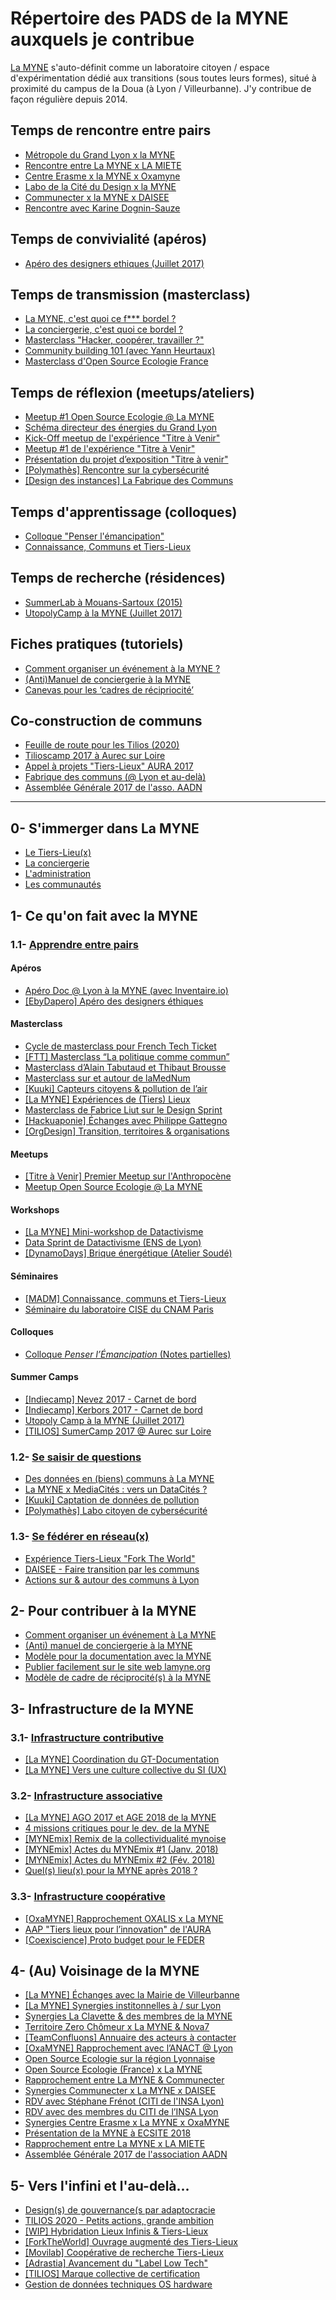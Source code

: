 # Répertoire des PADS de la MYNE auxquels je contribue

[La MYNE]( http://lamyne.org) s'auto-définit comme un laboratoire citoyen / espace d'expérimentation dédié aux transitions (sous toutes leurs formes), situé à proximité du campus de la Doua (à Lyon / Villeurbanne). J'y contribue de façon régulière depuis 2014. 

## Temps de rencontre entre pairs
* [Métropole du Grand Lyon x la MYNE](https://pad.lamyne.org/s/SkQXjMEq-)
* [Rencontre entre La MYNE x LA MIETE](https://pad.lamyne.org/s/BJ5ZQn78Z)
* [Centre Erasme x la MYNE x Oxamyne](https://pad.lamyne.org/s/SJngwjQSb)
* [Labo de la Cité du Design x la MYNE](https://annuel2.framapad.org/p/myne-cite-design)
* [Communecter x la MYNE x DAISEE](https://pad.lamyne.org/s/SJmHZJYN-)
* [Rencontre avec Karine Dognin-Sauze](https://github.com/nicolasloubet/Compte-rendus/blob/master/Articles/Maker-Lyon-MYNE.md)

## Temps de convivialité (apéros)
* [Apéro des designers ethiques (Juillet 2017)](https://pad.lamyne.org/s/Bk2-qDcBW)

## Temps de transmission (masterclass)
* [La MYNE, c'est quoi ce f*** bordel ?](https://pad.lamyne.org/s/By6Rq42GW)
* [La conciergerie, c'est quoi ce bordel ?](https://pad.lamyne.org/s/r1LL3wSmZ)
* [Masterclass "Hacker, coopérer, travailler ?"](https://github.com/nicolasloubet/Compte-rendus/blob/master/Articles/lamyne_masterclass_lallemant_bureau.md)
* [Community building 101 (avec Yann Heurtaux)](https://pad.lamyne.org/s/BJk4-Lti-)
* [Masterclass d'Open Source Ecologie France](https://pad.lamyne.org/s/ryip0QX-b)

## Temps de réflexion (meetups/ateliers)
* [Meetup #1 Open Source Ecologie @ La MYNE](https://pad.lamyne.org/s/ByxpPBjp-)
* [Schéma directeur des énergies du Grand Lyon](https://pad.lamyne.org/s/BJApqzsWZ)
* [Kick-Off meetup de l'expérience "Titre à Venir"](https://hackmd.io/s/ryQmhtlxb)
* [Meetup #1 de l'expérience "Titre à Venir"](https://pad.lamyne.org/s/ryHA5RLqb)
* [Présentation du projet d’exposition "Titre à venir"](https://hackmd.io/s/SJJCcK81W)
* [[Polymathès] Rencontre sur la cybersécurité](https://pad.lamyne.org/s/ry3nOo9ib)
* [[Design des instances] La Fabrique des Communs](https://pad.lamyne.org/s/S1m_Yimab)

## Temps d'apprentissage (colloques)
* [Colloque "Penser l'émancipation"](https://pad.lamyne.org/s/ByJHkdqcb)
* [Connaissance, Communs et Tiers-Lieux](https://pad.lamyne.org/s/BJZyafQ0Z)

## Temps de recherche (résidences)
* [SummerLab à Mouans-Sartoux (2015)](https://pad.lamyne.org/s/Bkq0ebASW)
* [UtopolyCamp à la MYNE (Juillet 2017)](https://pad.lamyne.org/s/BkvcrmwUW)

## Fiches pratiques (tutoriels)
* [Comment organiser un événement à la MYNE ?](https://pad.lamyne.org/s/SJM_4iMEW)
* [(Anti)Manuel de conciergerie à la MYNE](https://pad.lamyne.org/s/H1ptRY7-W)
* [Canevas pour les ‘cadres de récipriocité’](https://pad.lamyne.org/s/HyzvDOafZ)

## Co-construction de communs
* [Feuille de route pour les Tilios (2020)](https://pad.lamyne.org/s/SJElRDI7b)
* [Tilioscamp 2017 à Aurec sur Loire](https://pad.lamyne.org/s/r1Hgi9VI-)
* [Appel à projets "Tiers-Lieux" AURA 2017](https://pad.lamyne.org/s/HkspVDy3W)
* [Fabrique des communs (@ Lyon et au-delà)](https://pad.lamyne.org/s/HyHZVeuNW)
* [Assemblée Générale 2017 de l'asso. AADN](https://hackmd.io/s/H14NbVL1-)

---

## 0- S'immerger dans La MYNE
* [Le Tiers-Lieu(x)](https://pad.lamyne.org/CYZgHMCMAMBGCcBaEIBmA2RAWAxrYiY6OmW8sAprKtLRavEA)
* [La conciergerie](https://pad.lamyne.org/MwDgDArMAmIIYFoCmAzYBjBAWA7AIzwQE4cQIEQsI49o8kBGFANiSA==)
* [L'administration](https://pad.lamyne.org/MwRg7AnAHAbALAIwLQGMAmAGZdgCYCmSUEAhjEiAKxQq4QoRwxq5A===)
* [Les communautés](https://pad.lamyne.org/IwJgRgLAbADApjAtCKBOAhoiATOxGoAc6qi22EAxgMwCsA7CKthkA===)
 
## 1- Ce qu'on fait avec la MYNE

### 1.1- <u>Apprendre entre pairs</u>

#### Apéros
* [Apéro Doc @ Lyon à la MYNE (avec Inventaire.io)](https://pad.lamyne.org/docalyon-lamyne)
* [[EbyDapero] Apéro des designers éthiques](https://pad.lamyne.org/GYJgrAxgLADCUFoDMSAcAjBVUHYcIEMA2YAUywE4DcjUICdSCg==)

#### Masterclass
* [Cycle de masterclass pour French Tech Ticket](https://pad.lamyne.org/IYMwpgxsAMAsYFoBGBmAJihsUCYCcyA7HhMigKxrljTHkCMaQA==?view)
* [[FTT] Masterclass “La politique comme commun”](https://pad.lamyne.org/s/rkUuQYhaZ)
* [Masterclass d’Alain Tabutaud et Thibaut Brousse](https://pad.lamyne.org/IzCsGMDMA4CYCMC0BDAJpSiAs8CmB2RATmnUXmXgAZhxcQBmZUIA)
* [Masterclass sur et autour de laMedNum](https://pad.lamyne.org/MwdgLATAplCMsFoAMTgA4FgCYmAghiCAGYJRhoT7ZIDGsxwQA===)
* [[Kuuki] Capteurs citoyens & pollution de l’air](https://pad.lamyne.org/s/BkVyZ4RNf)
* [[La MYNE] Expériences de (Tiers) Lieux](https://pad.lamyne.org/LieuxRetoursExperiences)
* [Masterclass de Fabrice Liut sur le Design Sprint](https://pad.lamyne.org/MYFg7AZgzGCMIFoAmYCmBDBIOoQTigA4oEBWVMQ4AJlAAZKIg===)
* [[Hackuaponie] Échanges avec Philippe Gattegno](https://pad.lamyne.org/CYVgHADAZmxgtFApgYwJzwCxQOw)
* [[OrgDesign] Transition, territoires & organisations](https://pad.lamyne.org/masterclass-happens-hoali)

#### Meetups
* [[Titre à Venir] Premier Meetup sur l'Anthropocène](https://pad.lamyne.org/AwYwnAhgLAZgJgVgLQygZgGxKggjHJAIzlSRAghDWAHYa5c0wg==)
* [Meetup Open Source Ecologie @ La MYNE](https://pad.lamyne.org/EwEwLMDMCMCGAMBaSBTSSwoJy0QDjE0TEgCMBWEAM1NPmlJSA===)

#### Workshops
* [[La MYNE] Mini-workshop de Datactivisme](https://pad.lamyne.org/MYdgDOIJxQtCATArARlgFgGZIBywIbr4CmsATAgEaZkDMSomCCQA?view)
* [Data Sprint  de Datactivisme (ENS de Lyon)](https://pad.lamyne.org/EYVgjA7AxmCcAcBaATANgIbEQFmAUy2ADN9E90iQRht14p0BmIA=?view)
* [[DynamoDays] Brique énergétique (Atelier Soudé)](https://pad.lamyne.org/boite_a_energie_velo)

#### Séminaires
* [[MADM] Connaissance, communs et Tiers-Lieux](https://pad.lamyne.org/BwTg7MAMCsYIwFoBsSCmATBAWATAM1QQCM4ssFIx04joBjMHe4IA)
* [Séminaire du laboratoire CISE du CNAM Paris](https://pad.lamyne.org/EYMwxmAsDsAcCcBaKBWSjIEMCmBmR8KKsiADAEzGkAmKAbMPKdkA)

#### Colloques
* [Colloque _Penser l’Émancipation_ (Notes partielles)](https://pad.lamyne.org/JwZgJgTBCGBmBGBaADMgLGRaCsJiOFgHZsVJ40A2IteaAUwGMg==) 

#### Summer Camps
* [[Indiecamp] Nevez 2017 - Carnet de bord](https://pad.lamyne.org/indiecamp-nevez-2017)
* [[Indiecamp] Kerbors 2017 - Carnet de bord](https://pad.lamyne.org/indiecamp-kerbors-2017)
* [Utopoly Camp à la MYNE (Juillet 2017)](https://pad.lamyne.org/GzDMA4BMCZwIwLTlABlAgLHApgMwXMCsAthNtgMbEaXC5A==)
* [[TILIOS] SumerCamp 2017 @ Aurec sur Loire](https://pad.lamyne.org/CbBmDYEYGZIVgLQA5rgIYICwCNuQdgMboKECmeATIdAAwDs4ZhQA)
 
### 1.2- <u>Se saisir de questions</u>
* [Des données en (biens) communs à La MYNE](https://pad.lamyne.org/donnees-en-communs)
* [La MYNE x MediaCités : vers un DataCités ?](https://pad.lamyne.org/CwDgRgDMDGCG0FoBmYCcEHAgNkagTCAOwLRICmArLPvtGMGPkA==)
* [[Kuuki] Captation de données de pollution](https://frama.link/lamyne-kuuki) 
* [[Polymathès] Labo citoyen de cybersécurité](https://pad.lamyne.org/GYBgbMCGCmIEwFpLAKwGMEBYDs0CcCeAzAEbAIliYnYwCMJRAHCEA===)

### 1.3- <u>Se fédérer en réseau(x)</u>
* [Expérience Tiers-Lieux "Fork The World"](https://world-trust-foundation.gitbooks.io/fork-the-world/content/)
* [DAISEE - Faire transition par les communs](https://pad.lamyne.org/daisee-knowledge)
* [Actions sur & autour des communs à Lyon](https://pad.lamyne.org/communs-lyon-annuaire)
 
## 2- Pour contribuer à la MYNE
* [Comment organiser un événement à La MYNE](https://pad.lamyne.org/CwJgDMBsCGZgtAdkgMwBz2AUwMYCN4BOEQxeAZgFYtpoVQtFEATIA===)
* [(Anti) manuel de conciergerie à la MYNE](https://pad.lamyne.org/CYUwrAnBBMwMwFp4GNgICwDZoHYEEMAGOfJOHZTAM3TDE2WiA===)
* [Modèle pour la documentation avec la MYNE](https://pad.lamyne.org/template)
* [Publier facilement sur le site web lamyne.org](https://pad.lamyne.org/AwRgZgnArA7MUFoYGYCGA2BAWZBTXCAHMFlggCa6rADGEuyW6INQA===)
* [Modèle de cadre de réciprocité(s) à la MYNE](https://pad.lamyne.org/templatecadredereciprocite) 

## 3- Infrastructure de la MYNE

### 3.1- <u>Infrastructure contributive</u>
* [[La MYNE] Coordination du GT-Documentation](https://pad.lamyne.org/KYdgxgRgDAHAjANgLRQCwE4CsTWpOpdOEZGfAZhCnL3LnSA=)
* [[La MYNE] Vers une culture collective du SI (UX)](https://pad.lamyne.org/KYBgJsDGwEwwtATjIgRvALIgjNpBWAZgDYliB2YKmVVbZIA=)

### 3.2- <u>Infrastructure associative</u>
* [[La MYNE] AGO 2017 et AGE 2018 de la MYNE](https://pad.lamyne.org/s/HywNiL5Xf)
* [4 missions critiques pour le dev. de la MYNE](https://pad.lamyne.org/GwVhGYA5gIwBgLQDMBMNgICwEZYIJyQCGKCAxpCAOwwpkqSYhxA=)
* [[MYNEmix] Remix de la collectividualité mynoise](https://pad.lamyne.org/EYTgxgrAJmDMCmBaMAzAjAJkQFhMNiwAhhsIkRBCEfLBABxgDs8QA===)
* [[MYNEmix] Actes du MYNEmix #1 (Janv. 2018)](https://pad.lamyne.org/GYQwbALA7CCmsFoAcZQIgVgMbAQTggGYBGBYgBkLz1mCkLACYog=)
* [[MYNEmix] Actes du MYNEmix #2 (Fév. 2018)](https://pad.lamyne.org/MwEwDALGCcwQtNAZgIwEzwikA2eBDFfPJAVgHZYQAOYYagRjCA==)
* [Quel(s) lieu(x) pour la MYNE après 2018 ?](https://pad.lamyne.org/AwEw7ApgjATAhhAtAVlUgLPAxogRgTiikXxHznlzlywhCA==?view)

### 3.3- <u>Infrastructure coopérative</u>
* [[OxaMYNE] Rapprochement OXALIS x La MYNE](https://pad.lamyne.org/GYZgJgbA7ALAhiAtAVgEwA5WPsij1xgCciwAxmOmQEZECM9wMQA=)
* [AAP "Tiers lieux pour l’innovation" de l'AURA](https://pad.lamyne.org/IYdgjAJgDCBGCsBaApgFmRRqAcBmAZorNtgMaIBssFwu2FuAnCKY0A==)
* [[Coexiscience] Proto budget pour le FEDER](https://pad.lamyne.org/feder-coexiscience)

## 4- (Au) Voisinage de la MYNE
* [[La MYNE] Échanges avec la Mairie de Villeurbanne](https://pad.lamyne.org/LaMYNE_MairieVilleurbanne)
* [[La MYNE] Synergies institonnelles à / sur Lyon](https://pad.lamyne.org/BwRgnAhgRgxg7AEwLQIKwgCxIwNlcJYUMJAZgDMBTUjMGYDVcqIA?view#pré-fabrique)
* [Synergies La Clavette & des membres de la MYNE](https://pad.lamyne.org/CwdgDAbAjAHDBGBaMBWAxjRwICYKIE40BmTFAqCAE3gFN4Mo0g==)
* [Territoire Zero Chômeur x La MYNE & Nova7](https://pad.lamyne.org/territoire_zerochomeurs_nova7)
* [[TeamConfluons] Annuaire des acteurs à contacter](https://pad.lamyne.org/MYJgZsDsCsCcDMBaewBsxEBZPsbSwYyAJiMMQBzQUBGwsqQA)
* [[OxaMYNE] Rapprochement avec l’ANACT @ Lyon](https://pad.lamyne.org/LaMYNE_ANACT-ConditionsTravail)
* [Open Source Ecologie sur la région Lyonnaise](https://pad.lamyne.org/IwFgrGBmAcBMDMBaARgNgKa0SADMdiAnJJACaKSoDspAxvKagIarTJA=)
* [Open Source Ecologie (France) x La MYNE](https://pad.lamyne.org/BwIwpgjGCcAsYFoDMFYgbAZgJgCYOAgENoMRYiB2XAVgmwDYHcg=)
* [Rapprochement entre La MYNE & Communecter](https://pad.lamyne.org/CYIw7ALBwKzAtAMwBzIEzwgTgKYEZ4sQ0BjeAQz2mXLBORGQGYg=)
* [Synergies Communecter x La MYNE x DAISEE](https://pad.lamyne.org/IwdghgLBAmIKYFowA44QRARgZgMYMwCZl1c4wQAzEXABmWl2iA==)
* [RDV avec Stéphane Frénot (CITI de l'INSA Lyon)](https://pad.lamyne.org/IYdgJiDGCmAM0FoQDMBsiAsAOEAjBuYqkCAzKbpAJySxWlUBMsQA)
* [RDV avec des membres du CITI de l’INSA Lyon](https://pad.lamyne.org/KwdgTADBBmDGCmBaeBGYSAsBDFA2RAnNAEYTLwGxUAc02wBQA===)
* [Synergies Centre Erasme x La MYNE x OxaMYNE](https://pad.lamyne.org/CwVgjA7ApiwMYFoAMA2AHATgcAzAEwEMEAjNHKBAJg2KghTjGGaiA===?view)
* [Présentation de la MYNE à ECSITE 2018](https://pad.lamyne.org/BwNhBYFYQIxhaAJgUwAwE57gIzkwQ2XxHggGYRJ9FsBjEWmIA===)
* [Rapprochement entre La MYNE x LA MIETE](https://pad.lamyne.org/EwRgJgDAZlCmBGBaEBmAxgDkQFisKiAnCAOwmKxTzbBoCsAhhjGkA===)
* [Assemblée Générale 2017 de l'association AADN](https://pad.lamyne.org/JwYwzAZpEgtAHPApgRlgFnighrUAmMPABjACMyA2AdnwiTIBMg==)

## 5- Vers l'infini et l'au-delà...
* [Design(s) de gouvernance(s par adaptocracie](https://pad.lamyne.org/design_de_gouvernance)
* [TILIOS 2020 - Petits actions, grande ambition](https://pad.lamyne.org/IwVgLAHAbARgZgBgLQGZgyksUAmIkQKJJwDswpcAnAKZg0RwRA==)
* [[WIP] Hybridation Lieux Infinis & Tiers-Lieux](https://pad.lamyne.org/biennale-de-venise)
* [[ForkTheWorld] Ouvrage augmenté des Tiers-Lieux](https://pad.lamyne.org/EwQwnAHAZgxgzBAtDAJhJAWARiYiwriJZwoBsAjBAKYxlYQxA===)
* [[Movilab] Coopérative de recherche Tiers-Lieux](https://pad.lamyne.org/CYVgDCwIwMxQtADgCwHYHMyeBDEqAzeAggYxlAE5gZLKA2IA)
* [[Adrastia] Avancement du "Label Low Tech"](https://pad.lamyne.org/GYTgRgjAhgLFDMBaeAmAbGRM0FYeIA4YIAGRAYxGAPJgKpODSA==)
* [[TILIOS] Marque collective de certification](https://pad.lamyne.org/JwQwzAxsYGYAwFoQHY7IQFg2ECBGAbACYBMCR0BAHFAKwQRh5A==)
* [Gestion de données techniques OS hardware](https://pad.lamyne.org/BwMw7AzArAjApgFgLQjgE2QsonGHCJMATgQEMA2KAJngGMoIg===)
